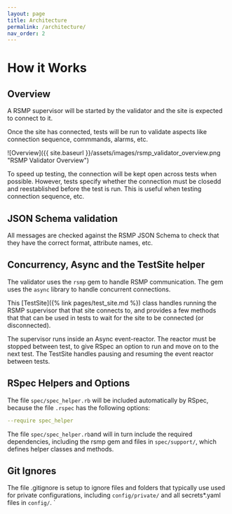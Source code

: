```yaml
---
layout: page
title: Architecture
permalink: /architecture/
nav_order: 2
---
```


# How it Works

## Overview
A RSMP supervisor will be started by the validator and the site is expected to connect to it. 

Once the site has connected, tests will be run to validate aspects like connection sequence, commmands, alarms, etc.

![Overview]({{ site.baseurl }}/assets/images/rsmp_validator_overview.png "RSMP Validator Overview")

To speed up testing, the connection will be kept open across tests when possible. However, tests specify whether the connection must be closedd and reestablished before the test is run. This is useful when testing connection sequence, etc.

## JSON Schema validation
All messages are checked against the RSMP JSON Schema to check that they have the correct format, attribute names, etc.

## Concurrency, Async and the TestSite helper
The validator uses the `rsmp` gem to handle RSMP communication. The gem uses the `async` library to handle concurrent connections.

This [TestSite]({% link pages/test_site.md %}) class handles running the RSMP supervisor that that site connects to, and provides a few methods that that can be used in tests to wait for the site to be connected (or disconnected).

The supervisor runs inside an Async event-reactor. The reactor must be stopped between test, to give RSpec an option to run and move on to the next test. The TestSite handles pausing and resuming the event reactor between tests.

## RSpec Helpers and Options
The file `spec/spec_helper.rb` will be included automatically by RSpec, because the file `.rspec` has the following options:

```yaml
--require spec_helper
```
 
The file `spec/spec_helper.rb`and will in turn include the required dependencies, including the rsmp gem and files in `spec/support/`, which defines helper classes and methods.

## Git Ignores
The file .gitignore is setup to ignore files and folders that typically use used for private configurations, including `config/private/` and all secrets*.yaml files in `config/`.
`